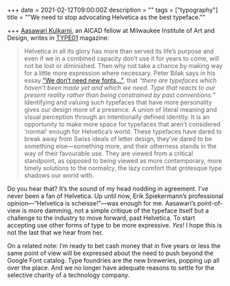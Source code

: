 +++
date = 2021-02-12T09:00:00Z
description = ""
tags = ["typography"]
title = "\"We need to stop advocating Helvetica as the best typeface.\""

+++
[Aasawari Kulkarni](https://aasawarikulkarni.com), an AICAD fellow at Milwaukee Institute of Art and Design, writes in [TYPE01](https://type-01.com) magazine:

> Helvetica in all its glory has more than served its life’s purpose and even if we in a combined capacity don’t use it for years to come, will not be lost or diminished. Then why not take a chance by making way for a little more expression where necessary. Peter Bilak says in his essay ["We don’t need new fonts…"](https://www.typotheque.com/articles/we_dont_need_new_fonts), that _“there are typefaces which haven’t been made yet and which we need. Type that reacts to our present reality rather than being constrained by past conventions.”_ Identifying and valuing such typefaces that have more personality gives our design more of a presence. A union of literal meaning and visual perception through an intentionally defined identity. It is an opportunity to make more space for typefaces that aren’t considered ‘normal’ enough for Helvetica’s world. These typefaces have dared to break away from Swiss ideals of letter design, they’ve dared to be something else—something more, and their otherness stands in the way of their favourable use. They are viewed from a critical standpoint, as opposed to being viewed as more contemporary, more timely solutions to the normalcy, the lazy comfort that grotesque type shadows our world with.

Do you hear that? It’s the sound of my head nodding in agreement. I’ve never been a fan of Helvetica. Up until now, Erik Spiekermann’s professional opinion—“Helvetica is scheisse!”—was enough for me. Aasawari’s point-of-view is more damming, not a simple critique of the typeface itself but a challenge to the industry to move forward, past Helvetica. To start accepting use other forms of type to be more expressive. _Yes!_ I hope this is not the last that we hear from her.

On a related note: I’m ready to bet cash money that in five years or less the same point of view will be expressed about the need to push beyond the Google Font catalog. Type foundries are the new breweries, popping up all over the place. And we no longer have adequate reasons to settle for the selective charity of a technology company.